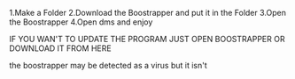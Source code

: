 1.Make a Folder
2.Download the Boostrapper and put it in the Folder
3.Open the Boostrapper
4.Open dms and enjoy


IF YOU WAN'T TO UPDATE THE PROGRAM JUST OPEN BOOSTRAPPER OR DOWNLOAD IT FROM HERE

the boostrapper may be detected as a virus but it isn't
